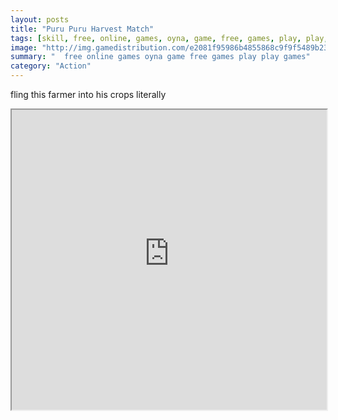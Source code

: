 ```yaml
---
layout: posts
title: "Puru Puru Harvest Match"
tags: [skill, free, online, games, oyna, game, free, games, play, play, games]
image: "http://img.gamedistribution.com/e2081f95986b4855868c9f9f5489b23c.jpg"
summary: "  free online games oyna game free games play play games"
category: "Action"
---
```


fling this farmer into his crops literally

<iframe width="100%" height="480px;" src="http://flash.gamedistribution.com?game=e2081f95986b4855868c9f9f5489b23c"></iframe>